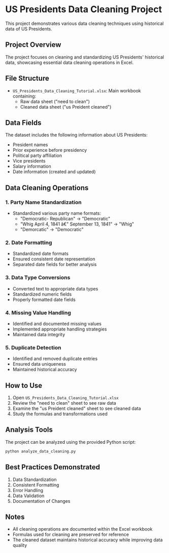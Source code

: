# US Presidents Data Cleaning Project

This project demonstrates various data cleaning techniques using historical data of US Presidents.

## Project Overview

The project focuses on cleaning and standardizing US Presidents' historical data, showcasing essential data cleaning operations in Excel.

## File Structure

- `US_Presidents_Data_Cleaning_Tutorial.xlsx`: Main workbook containing:
  - Raw data sheet ("need to clean")
  - Cleaned data sheet ("us Preident cleaned")

## Data Fields

The dataset includes the following information about US Presidents:
- President names
- Prior experience before presidency
- Political party affiliation
- Vice presidents
- Salary information
- Date information (created and updated)

## Data Cleaning Operations

### 1. Party Name Standardization
- Standardized various party name formats:
  - "Democratic-  Republican" → "Democratic"
  - "Whig   April 4, 1841  â€"  September 13, 1841" → "Whig"
  - "Demorcatic" → "Democratic"

### 2. Date Formatting
- Standardized date formats
- Ensured consistent date representation
- Separated date fields for better analysis

### 3. Data Type Conversions
- Converted text to appropriate data types
- Standardized numeric fields
- Properly formatted date fields

### 4. Missing Value Handling
- Identified and documented missing values
- Implemented appropriate handling strategies
- Maintained data integrity

### 5. Duplicate Detection
- Identified and removed duplicate entries
- Ensured data uniqueness
- Maintained historical accuracy

## How to Use

1. Open `US_Presidents_Data_Cleaning_Tutorial.xlsx`
2. Review the "need to clean" sheet to see raw data
3. Examine the "us Preident cleaned" sheet to see cleaned data
4. Study the formulas and transformations used

## Analysis Tools

The project can be analyzed using the provided Python script:
```bash
python analyze_data_cleaning.py
```

## Best Practices Demonstrated

1. Data Standardization
2. Consistent Formatting
3. Error Handling
4. Data Validation
5. Documentation of Changes

## Notes

- All cleaning operations are documented within the Excel workbook
- Formulas used for cleaning are preserved for reference
- The cleaned dataset maintains historical accuracy while improving data quality 